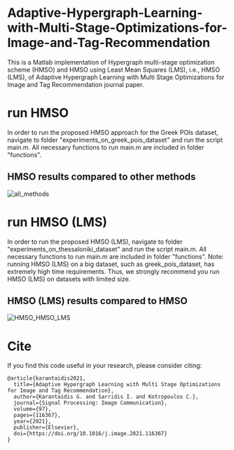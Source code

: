 # Adaptive-Hypergraph-Learning-with-Multi-Stage-Optimizations-for-Image-and-Tag-Recommendation
This is a Matlab implementation of Hypergraph multi-stage optimization scheme (HMSO) and HMSO using Least Mean Squares (LMS), i.e., HMSO (LMS), of Adaptive Hypergraph Learning with Multi Stage Optimizations for Image and Tag Recommendation journal paper. 
# run HMSO
In order to run the proposed HMSO approach for the Greek POIs dataset, navigate to folder "experiments_on_greek_pois_dataset" and run the script main.m. All necessary functions to run main.m are included in folder "functions".
## HMSO results compared to other methods
![all_methods](https://user-images.githubusercontent.com/33315386/123764807-cd592980-d8cd-11eb-893a-9621d821e8e0.png)

# run HMSO (LMS)
In order to run the proposed HMSO (LMS), navigate to folder "experiments_on_thessaloniki_dataset" and run the script main.m. All necessary functions to run main.m are included in folder "functions". Note: running HMSO (LMS) on a big dataset, such as greek_pois_dataset, has extremely high time requirements. Thus, we strongly recommend you run HMSO (LMS) on datasets with limited size.
## HMSO (LMS) results compared to HMSO
![HMSO_HMSO_LMS](https://user-images.githubusercontent.com/33315386/123765631-96374800-d8ce-11eb-8419-037225699452.png)

# Cite
If you find this code useful in your research, please consider citing:
```
@article{karantaidis2021,
  title={Adaptive Hypergraph Learning with Multi Stage Optimizations for Image and Tag Recommendation},
  author={Karantaidis G. and Sarridis I. and Kotropoulos C.},
  journal={Signal Processing: Image Communication},
  volume={97},
  pages={116367},
  year={2021},
  publisher={Elsevier},
  doi={https://doi.org/10.1016/j.image.2021.116367}
}
```
